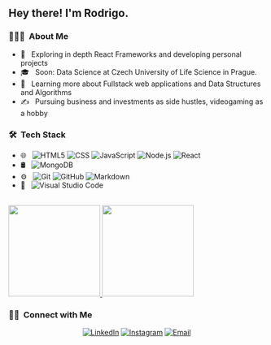 <h2> Hey there! I'm Rodrigo.</h2>

<h3> 👨🏻‍💻 &nbsp;About Me </h3>

- 🤔 &nbsp; Exploring in depth React Frameworks and developing personal projects
- 🎓 &nbsp; Soon: Data Science at Czech University of Life Science in Prague.
- 🌱 &nbsp; Learning more about Fullstack web applications and Data Structures and Algorithms
- ✍️ &nbsp; Pursuing business and investments as side hustles, videogaming as a hobby

<h3> 🛠 &nbsp;Tech Stack</h3>

- 🌐 &nbsp;
  ![HTML5](https://img.shields.io/badge/-HTML5-333333?style=flat&logo=HTML5)
  ![CSS](https://img.shields.io/badge/-CSS-333333?style=flat&logo=CSS3&logoColor=1572B6)
  ![JavaScript](https://img.shields.io/badge/-JavaScript-333333?style=flat&logo=javascript)
  ![Node.js](https://img.shields.io/badge/-Node.js-333333?style=flat&logo=node.js)
  ![React](https://img.shields.io/badge/-React-333333?style=flat&logo=react)
- 🛢 &nbsp;
  ![MongoDB](https://img.shields.io/badge/-MongoDB-333333?style=flat&logo=mongodb)
- ⚙️ &nbsp;
  ![Git](https://img.shields.io/badge/-Git-333333?style=flat&logo=git)
  ![GitHub](https://img.shields.io/badge/-GitHub-333333?style=flat&logo=github)
  ![Markdown](https://img.shields.io/badge/-Markdown-333333?style=flat&logo=markdown)
- 🔧 &nbsp;
  ![Visual Studio Code](https://img.shields.io/badge/-Visual%20Studio%20Code-333333?style=flat&logo=visual-studio-code&logoColor=007ACC)
  

<br/>

<a href="https://github.com/HolyRod26">
  <img height="180em" src="https://github-readme-stats.vercel.app/api?username=HolyRod26&theme=buefy&show_icons=true" />
  <img height="180em" src="https://github-readme-stats.vercel.app/api/top-langs/?username=HolyRod26&theme=buefy&layout=compact" />
</a>

<br/>

<h3> 🤝🏻 &nbsp;Connect with Me </h3>

<p align="center">
<a href="https://www.linkedin.com/in/rodrigo-cruz-veloz-a2a136230/"><img alt="LinkedIn" src="https://img.shields.io/badge/Rodrigo%20Cruz-Linkedin-blue"></a>
<a href="https://www.instagram.com/sergiorcruzv/?hl=es-la"><img alt="Instagram" src="https://img.shields.io/badge/Rodrigo%20Cruz-Instagram-blue"></a>
<a href="giozurc@gmail.com"><img alt="Email" src="https://img.shields.io/badge/Rodrigo%20Cruz-Email-orange"></a>
</p>
